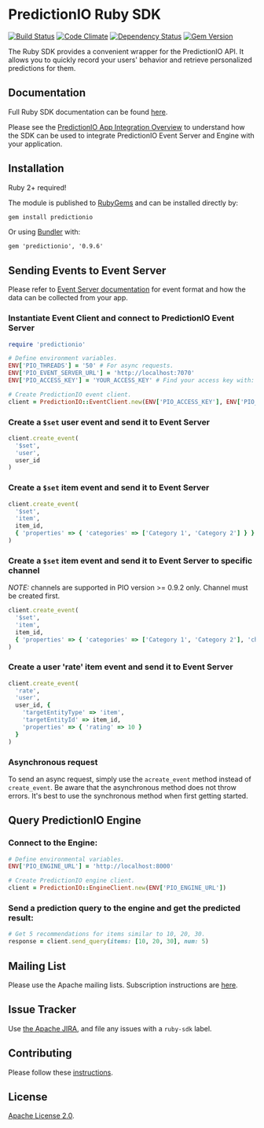 # PredictionIO Ruby SDK

[![Build Status](https://api.travis-ci.org/apache/incubator-predictionio-sdk-ruby.svg?branch=develop)](https://github.com/apache/incubator-predictionio-sdk-ruby)
[![Code Climate](https://codeclimate.com/github/PredictionIO/PredictionIO-Ruby-SDK.png)](https://codeclimate.com/github/PredictionIO/PredictionIO-Ruby-SDK)
[![Dependency Status](https://gemnasium.com/PredictionIO/PredictionIO-Ruby-SDK.svg)](https://gemnasium.com/PredictionIO/PredictionIO-Ruby-SDK)
[![Gem Version](https://badge.fury.io/rb/predictionio.svg)](http://badge.fury.io/rb/predictionio)

The Ruby SDK provides a convenient wrapper for the PredictionIO API.
It allows you to quickly record your users' behavior
and retrieve personalized predictions for them.

## Documentation

Full Ruby SDK documentation can be found [here](http://www.rubydoc.info/github/apache/incubator-predictionio-sdk-ruby).

Please see the [PredictionIO App Integration
Overview](http://predictionio.incubator.apache.org/appintegration/) to
understand how the SDK can be used to integrate PredictionIO Event Server and
Engine with your application.

## Installation

Ruby 2+ required!

The module is published to [RubyGems](http://rubygems.org/gems/predictionio) and
can be installed directly by:

```sh
gem install predictionio
```

Or using [Bundler](http://bundler.io/) with:

```
gem 'predictionio', '0.9.6'
```

## Sending Events to Event Server

Please refer to [Event Server
documentation](http://predictionio.incubator.apache.org/datacollection/) for
event format and how the data can be collected from your app.

### Instantiate Event Client and connect to PredictionIO Event Server

```ruby
require 'predictionio'

# Define environment variables.
ENV['PIO_THREADS'] = '50' # For async requests.
ENV['PIO_EVENT_SERVER_URL'] = 'http://localhost:7070'
ENV['PIO_ACCESS_KEY'] = 'YOUR_ACCESS_KEY' # Find your access key with: `$ pio app list`.

# Create PredictionIO event client.
client = PredictionIO::EventClient.new(ENV['PIO_ACCESS_KEY'], ENV['PIO_EVENT_SERVER_URL'], Integer(ENV['PIO_THREADS']))
```

### Create a `$set` user event and send it to Event Server

```ruby
client.create_event(
  '$set',
  'user',
  user_id
)

```

### Create a `$set` item event and send it to Event Server

```ruby
client.create_event(
  '$set',
  'item',
  item_id,
  { 'properties' => { 'categories' => ['Category 1', 'Category 2'] } }
)
```

### Create a `$set` item event and send it to Event Server to specific channel

*NOTE:* channels are supported in PIO version >= 0.9.2 only. Channel must be created first.

```ruby
client.create_event(
  '$set',
  'item',
  item_id,
  { 'properties' => { 'categories' => ['Category 1', 'Category 2'], 'channel' => 'test-channel'} }
)
```

### Create a user 'rate' item event and send it to Event Server

```ruby
client.create_event(
  'rate',
  'user',
  user_id, {
    'targetEntityType' => 'item',
    'targetEntityId' => item_id,
    'properties' => { 'rating' => 10 }
  }
)
```

### Asynchronous request

To send an async request, simply use the `acreate_event` method instead of
`create_event`. Be aware that the asynchronous method does not throw errors.
It's best to use the synchronous method when first getting started.

## Query PredictionIO Engine

### Connect to the Engine:

```ruby
# Define environmental variables.
ENV['PIO_ENGINE_URL'] = 'http://localhost:8000'

# Create PredictionIO engine client.
client = PredictionIO::EngineClient.new(ENV['PIO_ENGINE_URL'])
```

### Send a prediction query to the engine and get the predicted result:

```ruby
# Get 5 recommendations for items similar to 10, 20, 30.
response = client.send_query(items: [10, 20, 30], num: 5)
```

## Mailing List

Please use the Apache mailing lists. Subscription instructions are
[here](http://predictionio.incubator.apache.org/support/).

## Issue Tracker

Use [the Apache JIRA](https://issues.apache.org/jira/browse/PIO), and file any
issues with a `ruby-sdk` label.

## Contributing

Please follow these
[instructions](http://predictionio.incubator.apache.org/community/contribute-code/).

## License

[Apache License 2.0](http://www.apache.org/licenses/LICENSE-2.0).
